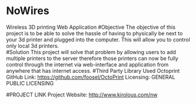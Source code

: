 # NoWires
Wireless 3D printing Web Application
#Objective
The objective of this project is to be able to solve the hassle of having to physically be next to your 3d printer and plugged into the computer. This will allow you to control only local 3d printers.  
#Solution
This project will solve that problem by allowing users to add multiple printers to the server therefore those printers can now be fully control through the internet via web-interface and application from anywhere that has internet access. 
#Third Party Library Used
Octoprint
GitHub Link: https://github.com/foosel/OctoPrint
Licensing:   GENERAL PUBLIC LICENSING

#PROJECT LINK
Project Website: http://www.kirolous.com/nw

